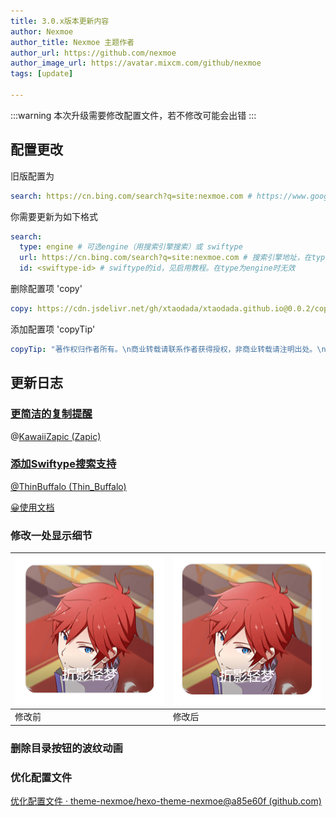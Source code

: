 ```yaml
---
title: 3.0.x版本更新内容
author: Nexmoe
author_title: Nexmoe 主题作者
author_url: https://github.com/nexmoe
author_image_url: https://avatar.mixcm.com/github/nexmoe
tags: [update]

---
```


:::warning
本次升级需要修改配置文件，若不修改可能会出错
:::

<!--truncate-->

## 配置更改

旧版配置为

```yaml
search: https://cn.bing.com/search?q=site:nexmoe.com # https://www.google.com/search?q={你的博客链接}
```

你需要更新为如下格式

```yaml
search: 
  type: engine # 可选engine（用搜索引擎搜索）或 swiftype
  url: https://cn.bing.com/search?q=site:nexmoe.com # 搜索引擎地址，在type为swiftype时无效 e.g:https://www.google.com/search?q={你的博客链接}
  id: <swiftype-id> # swiftype的id，见启用教程。在type为engine时无效
```

删除配置项 'copy'

```yaml
copy: https://cdn.jsdelivr.net/gh/xtaodada/xtaodada.github.io@0.0.2/copy.js
```

添加配置项 'copyTip'

```yaml
copyTip: "著作权归作者所有。\n商业转载请联系作者获得授权，非商业转载请注明出处。\n来源：%url" # 自定义复制版权文案,使用 %url 代替当前页面URL, 修改为false禁用
```

## 更新日志

### [更简洁的复制提醒](https://github.com/theme-nexmoe/hexo-theme-nexmoe/pull/137)

@[KawaiiZapic (Zapic) ](https://github.com/KawaiiZapic)

### [添加Swiftype搜索支持](https://github.com/theme-nexmoe/hexo-theme-nexmoe/commit/352f7b4f901040153d438018dfa09906339ed5cc)

[@ThinBuffalo (Thin_Buffalo)](https://github.com/ThinBuffalo)

[😀使用文档](/docs/config/search)

### 修改一处显示细节

| ![修改前](2021-07-19-3_0_x/Snipaste_2021-07-19_11-53-17.png) | ![修改后](2021-07-19-3_0_x/Snipaste_2021-07-19_11-54-43.png) |
| ------------------------------------------------------------ | ------------------------------------------- |
| 修改前                                                       | 修改后                                      |
### 删除目录按钮的波纹动画



### 优化配置文件

[优化配置文件 · theme-nexmoe/hexo-theme-nexmoe@a85e60f (github.com)](https://github.com/theme-nexmoe/hexo-theme-nexmoe/commit/a85e60f5cc46970674fe659d1f1a1b688d71edb7)
